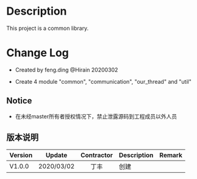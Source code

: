 # Description

This project is a common library.

# Change Log

* Created by feng.ding @Hirain 20200302
- Create 4 module "common", "communication", "our_thread" and "util"

## Notice

* 在未经master所有者授权情况下，禁止泄露源码到工程成员以外人员

## 版本说明

| Version | Update | Contractor | Description | Remark |
| ------ | ------- | :----: | --------| --------- |
| V1.0.0 | 2020/03/02 |  丁丰  | 创建 | |
